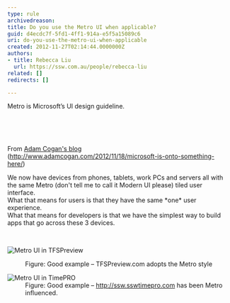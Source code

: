 ```yaml
---
type: rule
archivedreason: 
title: Do you use the Metro UI when applicable?
guid: d4ecdc7f-5fd1-4ff1-914a-e5f5a15089c6
uri: do-you-use-the-metro-ui-when-applicable
created: 2012-11-27T02:14:44.0000000Z
authors:
- title: Rebecca Liu
  url: https://ssw.com.au/people/rebecca-liu
related: []
redirects: []

---
```



<p>Metro is Microsoft’s UI design guideline.</p>
<br><excerpt class='endintro'></excerpt><br>
​
<dl><dt><p>From 
         <a href="http&#58;//www.adamcogan.com/2012/11/18/microsoft-is-onto-something-here/" target="_blank">Adam Cogan's blog</a> (<a href="http&#58;//www.adamcogan.com/2012/11/18/microsoft-is-onto-something-here/" target="_blank">http&#58;//www.adamcogan.com/2012/11/18/microsoft-is-onto-something-here/</a>)</p><p class="ssw15-rteElement-Reference">We now have devices from phones, tablets, work PCs and servers all with the same Metro (don't tell me to call it Modern UI please) tiled user interface.<br> What that means for users is that they have the same *one* user experience.<br> What that means for developers is that we have the simplest way to build apps that go across these 3 devices.</p></dt><dt>
      <br>
   </dt><dl class="ssw15-rteElement-ImageArea">
      <img src="http&#58;//www.ssw.com.au/ssw/Standards/Rules/Images/Metro-Good.jpg" alt="Metro UI in TFSPreview" />
   </dl><dd class="ssw15-rteElement-FigureGood">Figure&#58; Good example – TFSPreview.com adopts the Metro style</dd></dl><dl class="goodImage"><dt>
      <img src="http&#58;//www.ssw.com.au/ssw/Standards/Rules/Images/Metro-Good2.jpg" alt="Metro UI in TimePRO" />
   </dt><dd>Figure&#58; Good example – 
      <a href="http&#58;//ssw.sswtimepro.com/" target="_blank">http&#58;//ssw.sswtimepro.com</a> has been Metro influenced.</dd></dl> 


